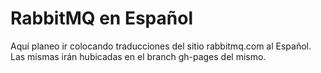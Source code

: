 # RabbitMQ en Español #

Aquí planeo ir colocando traducciones del sitio rabbitmq.com al Español. Las mismas irán hubicadas en el branch gh-pages del mismo.